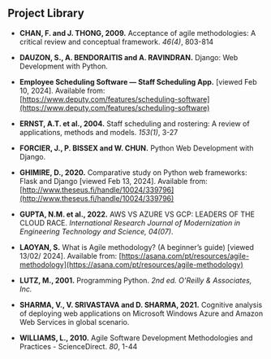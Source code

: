  ## Project Library

- **CHAN, F. and J. THONG, 2009.** Acceptance of agile methodologies: A critical review and conceptual framework. *46(4)*, 803-814

- **DAUZON, S., A. BENDORAITIS and A. RAVINDRAN.** Django: Web Development with Python.

- **Employee Scheduling Software — Staff Scheduling App.** [viewed Feb 10, 2024]. Available from: [https://www.deputy.com/features/scheduling-software](https://www.deputy.com/features/scheduling-software)

- **ERNST, A.T. et al., 2004.** Staff scheduling and rostering: A review of applications, methods and models. *153(1)*, 3-27

- **FORCIER, J., P. BISSEX and W. CHUN.** Python Web Development with Django.

- **GHIMIRE, D., 2020.** Comparative study on Python web frameworks: Flask and Django [viewed Feb 13, 2024]. Available from: [http://www.theseus.fi/handle/10024/339796](http://www.theseus.fi/handle/10024/339796)

- **GUPTA, N.M. et al., 2022.** AWS VS AZURE VS GCP: LEADERS OF THE CLOUD RACE. *International Research Journal of Modernization in Engineering Technology and Science, 04(07)*.

- **LAOYAN, S.** What is Agile methodology? (A beginner’s guide) [viewed 13/02/ 2024]. Available from: [https://asana.com/pt/resources/agile-methodology](https://asana.com/pt/resources/agile-methodology)

- **LUTZ, M., 2001.** Programming Python. *2nd ed. O'Reilly & Associates, Inc.*

- **SHARMA, V., V. SRIVASTAVA and D. SHARMA, 2021.** Cognitive analysis of deploying web applications on Microsoft Windows Azure and Amazon Web Services in global scenario.

- **WILLIAMS, L., 2010.** Agile Software Development Methodologies and Practices - ScienceDirect. *80*, 1-44
